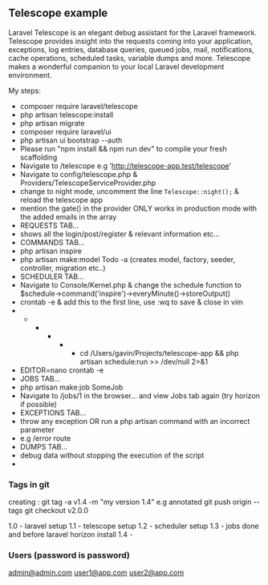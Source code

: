 ## Telescope example
Laravel Telescope is an elegant debug assistant for the Laravel framework. Telescope provides insight into the requests coming into your application, exceptions, log entries, database queries, queued jobs, mail, notifications, cache operations, scheduled tasks, variable dumps and more. Telescope makes a wonderful companion to your local Laravel development environment.

My steps:
- composer require laravel/telescope
- php artisan telescope:install
- php artisan migrate
- composer require laravel/ui
- php artisan ui bootstrap --auth
- Please run "npm install && npm run dev" to compile your fresh scaffolding
- Navigate to <yourapp>/telescope e.g 'http://telescope-app.test/telescope'
- Navigate to config/telescope.php & Providers/TelescopeServiceProvider.php
- change to night mode, uncomment the line `Telescope::night();` & reload the telescope app
- mention the gate() in the provider ONLY works in production mode with the added emails in the array
- REQUESTS TAB... 
- shows all the login/post/register & relevant information etc...
- COMMANDS TAB...
- php artisan inspire
- php artisan make:model Todo -a (creates model, factory, seeder, controller, migration etc..)
- SCHEDULER TAB...
- Navigate to Console/Kernel.php & change the schedule function to $schedule->command('inspire')->everyMinute()->storeOutput()
- crontab -e & add this to the first line, use :wq to save & close in vim
- * * * * * cd /Users/gavin/Projects/telescope-app && php artisan schedule:run >> /dev/null 2>&1 
- EDITOR=nano crontab -e
- JOBS TAB...
- php artisan make:job SomeJob
- Navigate to /jobs/1 in the browser... and view Jobs tab again (try horizon if possible)
- EXCEPTIONS TAB...
- throw any exception OR run a php artisan command with an incorrect parameter
- e.g /error route
- DUMPS TAB...
- debug data without stopping the execution of the script
- 

### Tags in git
creating :
git tag -a v1.4 -m "my version 1.4" e.g annotated
git push origin --tags
git checkout v2.0.0

1.0 - laravel setup
1.1 - telescope setup
1.2 - scheduler setup
1.3 - jobs done and before laravel horizon install
1.4 - 

### Users (password is password)
admin@admin.com
user1@app.com
user2@app.com